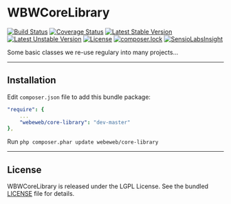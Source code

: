 WBWCoreLibrary
====================

[![Build Status](https://travis-ci.org/webeweb/WBWCoreLibrary.svg?branch=master)](https://travis-ci.org/webeweb/WBWCoreLibrary) [![Coverage Status](https://coveralls.io/repos/github/webeweb/WBWCoreLibrary/badge.svg?branch=master)](https://coveralls.io/github/webeweb/WBWCoreLibrary?branch=master) [![Latest Stable Version](https://poser.pugx.org/webeweb/core-library/v/stable)](https://packagist.org/packages/webeweb/core-library) [![Latest Unstable Version](https://poser.pugx.org/webeweb/core-library/v/unstable)](https://packagist.org/packages/webeweb/core-library) [![License](https://poser.pugx.org/webeweb/core-library/license)](https://packagist.org/packages/webeweb/core-library) [![composer.lock](https://poser.pugx.org/webeweb/core-library/composerlock)](https://packagist.org/packages/webeweb/core-library) [![SensioLabsInsight](https://insight.sensiolabs.com/projects/57a910cc-74d4-4727-8c89-2805241f4ee6/mini.png)](https://insight.sensiolabs.com/projects/57a910cc-74d4-4727-8c89-2805241f4ee6)

Some basic classes we re-use regulary into many projects...

---

## Installation

Edit `composer.json` file to add this bundle package:

```yml
"require": {
    ...
    "webeweb/core-library": "dev-master"
},
```

Run `php composer.phar update webeweb/core-library`

---

## License

WBWCoreLibrary is released under the LGPL License. See the bundled [LICENSE](LICENSE) file for details.
